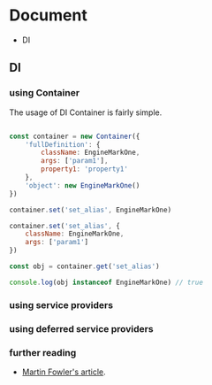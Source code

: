 # Document

- DI



## DI

### using Container

The usage of DI Container is fairly simple.

```javascript

const container = new Container({
    'fullDefinition': {
        className: EngineMarkOne,
        args: ['param1'],
        property1: 'property1'
    },
    'object': new EngineMarkOne()
})

container.set('set_alias', EngineMarkOne)

container.set('set_alias', {
    className: EngineMarkOne,
    args: ['param1']
})

const obj = container.get('set_alias')

console.log(obj instanceof EngineMarkOne) // true

```

### using service providers

### using deferred service providers

### further reading

- [Martin Fowler's article](http://martinfowler.com/articles/injection.html).
